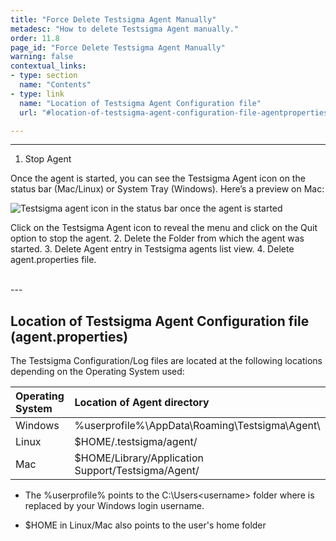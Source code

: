 ```yaml
---
title: "Force Delete Testsigma Agent Manually"
metadesc: "How to delete Testsigma Agent manually."
order: 11.8
page_id: "Force Delete Testsigma Agent Manually"
warning: false
contextual_links:
- type: section
  name: "Contents"
- type: link
  name: "Location of Testsigma Agent Configuration file"
  url: "#location-of-testsigma-agent-configuration-file-agentproperties"

---
```


---
1. Stop Agent

Once the agent is started, you can see the Testsigma Agent icon on the status bar (Mac/Linux) or System Tray (Windows). Here’s a preview on Mac:

![Testsigma agent icon in the status bar once the agent is started](https://docs.testsigma.com/images/force-delete/testsigma-agent-icon-once-started.png)

Click on the Testsigma Agent icon to reveal the menu and click on the Quit option to stop the agent.
2. Delete the Folder from which the agent was started.
3. Delete Agent entry in Testsigma agents list view.
4. Delete agent.properties file.

<br>
---

## **Location of Testsigma Agent Configuration file (agent.properties)**

The Testsigma Configuration/Log files are located at the following locations depending on the Operating System used:

| Operating System   | Location of Agent directory |
| :---        | :---   |        
| Windows  | %userprofile%\AppData\Roaming\Testsigma\Agent\   | 
| Linux | $HOME/.testsigma/agent/        | 
| Mac   | $HOME/Library/Application Support/Testsigma/Agent/   | 

- The %userprofile% points to the C:\Users\<username> folder where <username> is replaced by your Windows login username.

- $HOME in Linux/Mac also points to the user's home folder

